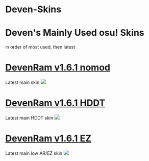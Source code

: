 # Deven-Skins
# Deven's Mainly Used osu! Skins
in order of most used, then latest

# [DevenRam v1.6.1 nomod](https://drive.google.com/u/0/uc?export=download&confirm=xOLR&id=1M4AzPxTjhNc6k_cOijlz_RCtppR6WtBE)
Latest main skin
![](https://osu.ppy.sh/ss/15118197/199d)

# [DevenRam v1.6.1 HDDT](https://drive.google.com/uc?export=download&id=1zNK4Tox60lKBL-jL8N5GTHMc1Dn-2sja)
Latest main HDDT skin
![](https://osu.ppy.sh/ss/15118223/6ba3)

# [DevenRam v1.6.1 EZ](https://drive.google.com/uc?export=download&id=1sZAn-8M16kGw6afqrKPwEf51RMuXsYDP)
Latest main low AR/EZ skin
![](https://osu.ppy.sh/ss/15118225/063c)

